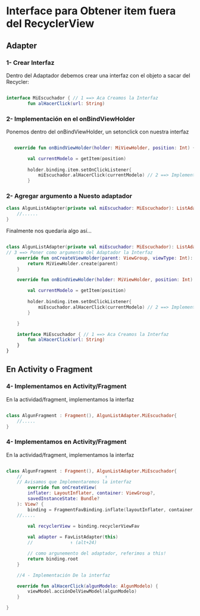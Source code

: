 <h1>Interface para Obtener item fuera del RecyclerView</h1>


<h2> Adapter</h2>

<h3>1- Crear Interfaz </h3>
Dentro del Adaptador debemos crear una interfaz con el objeto a sacar del Recycler:


```kotlin

interface MiEscuchador { // 1 ==> Aca Creamos la Interfaz
        fun alHacerClick(url: String)
```

<h3>2- Implementación en el onBindViewHolder</h3>
Ponemos dentro del onBindViewHolder, un setonclick con nuestra interfaz


```kotlin

   override fun onBindViewHolder(holder: MiViewHolder, position: Int) {

        val currentModelo = getItem(position)
        
        holder.binding.item.setOnClickListener{
            miEscuchador.alHacerClick(currentModelo) // 2 ==> Implementamos la interfaz en bindviewHolder
        }

```


<h3>2- Agregar argumento a Nuesto adaptador</h3>



```kotlin
class AlgunListAdapter(private val miEscuchador: MiEscuchador): ListAdapter<AlgunModelo, MiViewHolder>(AlgunComparador()) {
    //......
}

```

Finalmente nos quedaría algo así...


```kotlin

class AlgunListAdapter(private val miEscuchador: MiEscuchador): ListAdapter<AlgunModelo, MiViewHolder>(AlgunComparador()) {
// 3 ==> Poner como argumento del Adaptador la Interfaz
    override fun onCreateViewHolder(parent: ViewGroup, viewType: Int): FotosViewHolder {
        return MiViewHolder.create(parent)
    }

    override fun onBindViewHolder(holder: MiViewHolder, position: Int) {

        val currentModelo = getItem(position)
        
        holder.binding.item.setOnClickListener{
            miEscuchador.alHacerClick(currentModelo) // 2 ==> Implementamos la interfaz en bindviewHolder
        }

    }

    interface MiEscuchador { // 1 ==> Aca Creamos la Interfaz
        fun alHacerClick(url: String)
    }
}
```
<h2> En Activity o Fragment</h2>

<h3>4- Implementamos en Activity/Fragment </h3>

En la actividad/fragment, implementamos la interfaz


```kotlin

class AlgunFragment : Fragment(), AlgunListAdapter.MiEscuchador{
    //.....
} 
```


<h3>4- Implementamos en Activity/Fragment </h3>

En la actividad/fragment, implementamos la interfaz


```kotlin

class AlgunFragment : Fragment(), AlgunListAdapter.MiEscuchador{ 
    //                               ↑
    // Avisamos que Implementaremos la interfaz
        override fun onCreateView(
        inflater: LayoutInflater, container: ViewGroup?,
        savedInstanceState: Bundle?
    ): View? {
        binding = FragmentFavBinding.inflate(layoutInflater, container, false)
    //.....

        val recyclerView = binding.recyclerViewFav
       
        val adapter = FavListAdapter(this)
        //              ↑ (alt+24)

        // como argunemento del adaptador, referimos a this!
        return binding.root
    }

    //4 - Implementación De la interfaz

    override fun alHacerClick(algunModelo: AlgunModelo) {
        viewModel.acciónDelViewModel(algunModelo)
    }

} 
```
